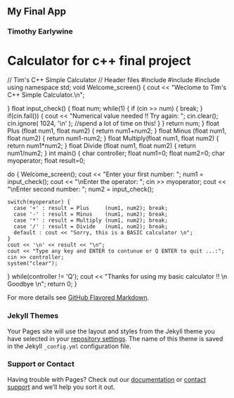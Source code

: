 ## My Final App
### Timothy Earlywine


# Calculator for c++ final project

// Tim's C++ Simple Calculator
// Header files
#include <cstdlib>
#include <cstdio>
#include <iostream>
using namespace std;
void Welcome_screen() {
   cout << "Weclome to Tim's C++ Simple Calculator.\n";
   
}
float input_check() {
  float num;
  while(1) {
    if (cin >> num) {
      break;
    }
    if(cin.fail()) {
      cout << "Numerical value needed !! Try again: ";
      cin.clear();
      cin.ignore( 1024, '\n' ); //spend a lot of time on this!
    }
  }
   return num;
}
float Plus    (float num1, float num2) { return num1+num2; }
float Minus   (float num1, float num2) { return num1-num2; }
float Multiply(float num1, float num2) { return num1*num2; }
float Divide  (float num1, float num2) { return num1/num2; }
int main() {
  char controller;
  float num1=0;
  float num2=0;
  char myoperator;
  float result=0;
  
  do { 
    Welcome_screen();
    cout << "Enter your first number: ";
    num1 = input_check();
    cout << "\nEnter the operator: ";
    cin >> myoperator;
    cout << "\nEnter second number: ";
    num2 = input_check();
    
    switch(myoperator) {
      case '+' : result = Plus     (num1, num2); break;
      case '-' : result = Minus    (num1, num2); break;
      case '*' : result = Multiply (num1, num2); break;
      case '/' : result = Divide   (num1, num2); break;
      default : cout << "Sorry, this is a BASIC calculator \n";
    }
    cout << '\n' << result << "\n";
    cout << "Type any key and ENTER to contunue or Q ENTER to quit ...:";
    cin >> controller;
    system("clear");
  } while(controller != 'Q');
  cout << "Thanks for using my basic calculator !! \n Goodbye \n";
  return 0;
}

For more details see [GitHub Flavored Markdown](https://guides.github.com/features/mastering-markdown/).

### Jekyll Themes

Your Pages site will use the layout and styles from the Jekyll theme you have selected in your [repository settings](https://github.com/Tearlywine93/finalapp/settings). The name of this theme is saved in the Jekyll `_config.yml` configuration file.

### Support or Contact

Having trouble with Pages? Check out our [documentation](https://help.github.com/categories/github-pages-basics/) or [contact support](https://github.com/contact) and we’ll help you sort it out.
